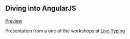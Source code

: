 ## Diving into AngularJS

[Preview](http://jastkand.github.io/diving-into-angularjs/)

Presentation from a one of the workshops at [Live Typing](http://ltst.ru)
